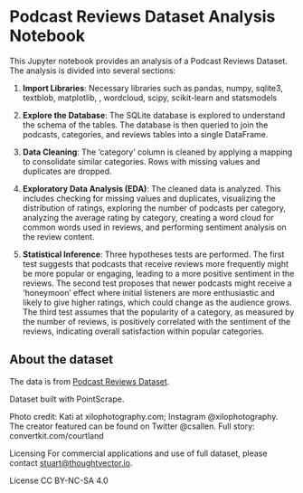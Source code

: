 # Podcast Reviews Dataset Analysis Notebook

This Jupyter notebook provides an analysis of a Podcast Reviews Dataset. The analysis is divided into several sections:

1. **Import Libraries**: Necessary libraries such as pandas, numpy, sqlite3, textblob,  matplotlib, , wordcloud, scipy, scikit-learn and statsmodels

2. **Explore the Database**: The SQLite database is explored to understand the schema of the tables. The database is then queried to join the podcasts, categories, and reviews tables into a single DataFrame.

3. **Data Cleaning**: The ‘category’ column is cleaned by applying a mapping to consolidate similar categories. Rows with missing values and duplicates are dropped.

4. **Exploratory Data Analysis (EDA)**: The cleaned data is analyzed. This includes checking for missing values and duplicates, visualizing the distribution of ratings, exploring the number of podcasts per category, analyzing the average rating by category, creating a word cloud for common words used in reviews, and performing sentiment analysis on the review content.

5. **Statistical Inference**: Three hypotheses tests are performed. The first test suggests that podcasts that receive reviews more frequently might be more popular or engaging, leading to a more positive sentiment in the reviews. The second test proposes that newer podcasts might receive a ‘honeymoon’ effect where initial listeners are more enthusiastic and likely to give higher ratings, which could change as the audience grows. The third test assumes that the popularity of a category, as measured by the number of reviews, is positively correlated with the sentiment of the reviews, indicating overall satisfaction within popular categories.

## About the dataset

The data is from [Podcast Reviews Dataset](https://www.kaggle.com/datasets/thoughtvector/podcastreviews/versions/28).

Dataset built with PointScrape.

Photo credit: Kati at xilophotography.com; Instagram @xilophotography. The creator featured can be found on Twitter @csallen. Full story: convertkit.com/courtland

Licensing
For commercial applications and use of full dataset, please contact stuart@thoughtvector.io.

License
CC BY-NC-SA 4.0
